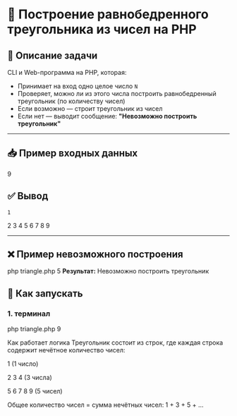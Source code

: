 # 📐 Построение равнобедренного треугольника из чисел на PHP

## 📌 Описание задачи

CLI и Web-программа на PHP, которая:

- Принимает на вход одно целое число `N`
- Проверяет, можно ли из этого числа построить равнобедренный треугольник (по количеству чисел)
- Если возможно — строит треугольник из чисел
- Если нет — выводит сообщение: **"Невозможно построить треугольник"**
---
## 📥 Пример входных данных
9
## ✅ Вывод
    1
  2 3 4
5 6 7 8 9

---

## ❌ Пример невозможного построения
php triangle.php 5
**Результат:**
Невозможно построить треугольник

## 🚀 Как запускать

### 1. терминал

php triangle.php 9

Как работает логика
Треугольник состоит из строк, где каждая строка содержит нечётное количество чисел:

1 (1 число)

2 3 4 (3 числа)

5 6 7 8 9 (5 чисел)

Общее количество чисел = сумма нечётных чисел: 1 + 3 + 5 + ...
